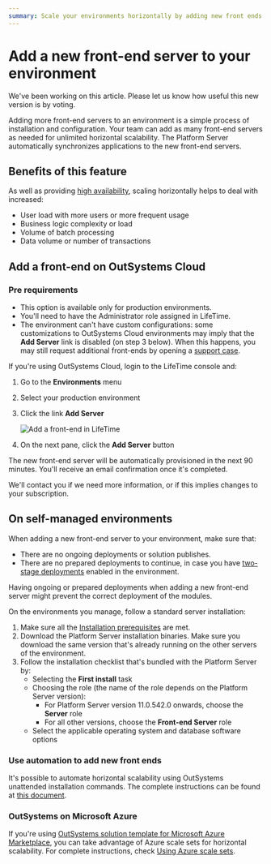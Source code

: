 ```yaml
---
summary: Scale your environments horizontally by adding new front ends to deal with increased user load and application complexity.
---
```


# Add a new front-end server to your environment

<div class="info" markdown="1">
We've been working on this article. Please let us know how useful this new version is by voting.
</div>

Adding more front-end servers to an environment is a simple process of installation and configuration. Your team can add as many front-end servers as needed for unlimited horizontal scalability. The Platform Server automatically synchronizes applications to the new front-end servers.

## Benefits of this feature

As well as providing [high availability](https://www.outsystems.com/evaluation-guide/how-does-outsystems-provide-horizontal-scalability/#High_availability), scaling horizontally helps to deal with increased:

* User load with more users or more frequent usage
* Business logic complexity or load
* Volume of batch processing
* Data volume or number of transactions

## Add a front-end on OutSystems Cloud

### Pre requirements

* This option is available only for production environments.
* You'll need to have the Administrator role assigned in LifeTime.
* The environment can't have custom configurations: some customizations to OutSystems Cloud environments may imply that the **Add Server** link is disabled (on step 3 below). When this happens, you may still request additional front-ends by opening a [support case](https://www.outsystems.com/goto/submit-support-case).

If you're using OutSystems Cloud, login to the LifeTime console and:

1. Go to the **Environments** menu
1. Select your production environment
1. Click the link **Add Server**

    ![Add a front-end in LifeTime](images/add-front-end-LT.png)

1. On the next pane, click the **Add Server** button

The new front-end server will be automatically provisioned in the next 90 minutes. You'll receive an email confirmation once it's completed.

We'll contact you if we need more information, or if this implies changes to your subscription.

## On self-managed environments

<div class="info" markdown="1">

When adding a new front-end server to your environment, make sure that:

* There are no ongoing deployments or solution publishes.
* There are no prepared deployments to continue, in case you have [two-stage deployments](https://success.outsystems.com/Documentation/11/Managing_the_Applications_Lifecycle/Deploy_Applications/Deploy_in_a_Short_Deployment_Window) enabled in the environment.

Having ongoing or prepared deployments when adding a new front-end server might prevent the correct deployment of the modules.

</div>

On the environments you manage, follow a standard server installation:

1. Make sure all the [Installation prerequisites](https://success.outsystems.com/Documentation/11/Setting_Up_OutSystems#Installation_prerequisites) are met.
1. Download the Platform Server installation binaries. Make sure you download the same version that's already running on the other servers of the environment.
1. Follow the installation checklist that's bundled with the Platform Server by:
    * Selecting the **First install** task
    * Choosing the role (the name of the role depends on the Platform Server version):
        * For Platform Server version 11.0.542.0 onwards, choose the **Server** role
        * For all other versions, choose the **Front-end Server** role
    * Select the applicable operating system and database software options

### Use automation to add new front ends

It's possible to automate horizontal scalability using OutSystems unattended installation commands. The complete instructions can be found at [this document](https://success.outsystems.com/Documentation/11/Setting_Up_OutSystems/Unattended_Installation_and_Upgrade#Adding_a_Front-End).

### OutSystems on Microsoft Azure

If you're using [OutSystems solution template for Microsoft Azure Marketplace](https://success.outsystems.com/Documentation/11/Setting_Up_OutSystems/OutSystems_on_Microsoft_Azure), you can take advantage of Azure scale sets for horizontal scalability. For complete instructions, check [Using Azure scale sets](https://success.outsystems.com/Documentation/11/Setting_Up_OutSystems/OutSystems_on_Microsoft_Azure/Additional_Configurations_for_OutSystems_on_Microsoft_Azure#Scale_Your_Environments_Using_Azure_Scale_Sets).

